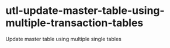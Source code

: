 # utl-update-master-table-using-multiple-transaction-tables
Update master table using multiple single tables
